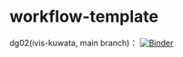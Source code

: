 # workflow-template
 
dg02(ivis-kuwata, main branch)：
[![Binder](https://binder.cs.rcos.nii.ac.jp/badge_logo.svg)](https://binder.cs.rcos.nii.ac.jp/v2/gh/ivis-kuwata/workflow-template/main)
